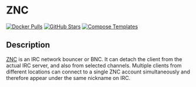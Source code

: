 # ZNC

[![Docker Pulls](https://img.shields.io/docker/pulls/linuxserver/znc?style=flat-square&color=607D8B&label=docker%20pulls&logo=docker)](https://hub.docker.com/r/linuxserver/znc)
[![GitHub Stars](https://img.shields.io/github/stars/linuxserver/docker-znc?style=flat-square&color=607D8B&label=github%20stars&logo=github)](https://github.com/linuxserver/docker-znc)
[![Compose Templates](https://img.shields.io/static/v1?style=flat-square&color=607D8B&label=compose&message=templates)](https://github.com/GhostWriters/DockSTARTer/tree/master/compose/.apps/znc)

## Description

[ZNC](http://wiki.znc.in/ZNC) is an IRC network bouncer or BNC. It can detach the client from the actual IRC server, and also from selected channels. Multiple clients from different locations can connect to a single ZNC account simultaneously and therefore appear under the same nickname on IRC.
